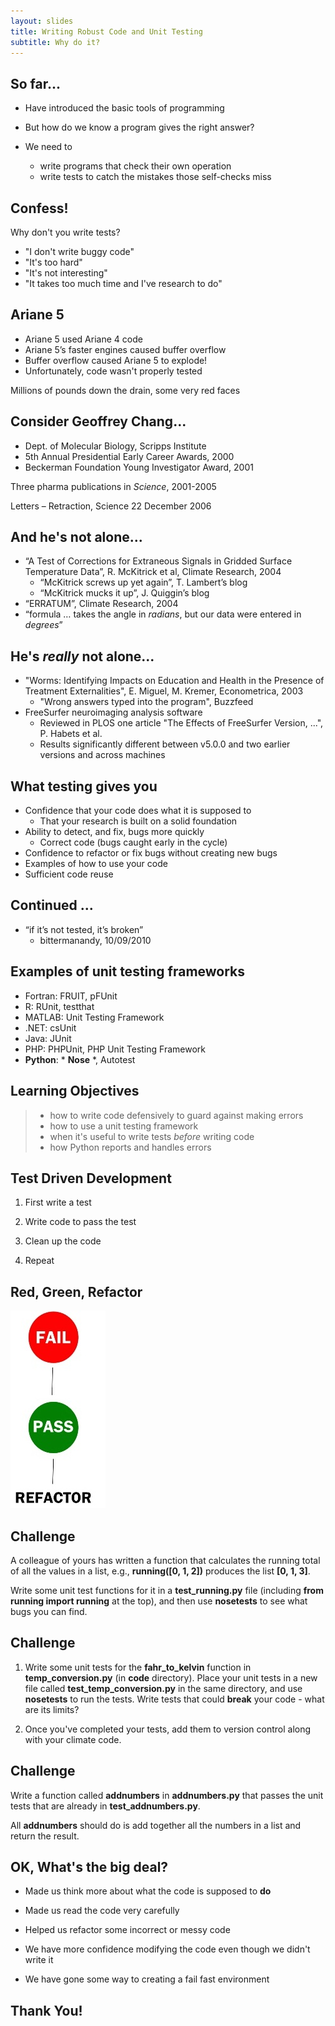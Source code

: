 ```yaml
---
layout: slides
title: Writing Robust Code and Unit Testing
subtitle: Why do it?
---
```


## So far...

- Have introduced the basic tools of programming
- But how do we know a program gives the right answer?

- We need to
    + write programs that check their own operation
    + write tests to catch the mistakes those self-checks miss

## Confess!

Why don't you write tests?

- "I don't write buggy code"
- "It's too hard"
- "It's not interesting"
- "It takes too much time and I've research to do"

## Ariane 5

- Ariane 5 used Ariane 4 code
- Ariane 5’s faster engines caused buffer overflow
- Buffer overflow caused Ariane 5 to explode!
- Unfortunately, code wasn't properly tested

Millions of pounds down the drain, some very red faces

## Consider Geoffrey Chang...

- Dept. of Molecular Biology, Scripps Institute
- 5th Annual Presidential Early Career Awards, 2000
- Beckerman Foundation Young Investigator Award, 2001 

Three pharma publications in *Science*, 2001-2005

Letters – Retraction, Science 22 December 2006

## And he's not alone...

- “A Test of Corrections for Extraneous Signals in Gridded Surface Temperature Data”, R. McKitrick et al, Climate Research, 2004
    + “McKitrick screws up yet again”, T. Lambert’s blog
    + “McKitrick mucks it up”, J. Quiggin’s blog
- “ERRATUM”, Climate Research, 2004
- “formula … takes the angle in *radians*, but our data were entered in *degrees*”

## He's *really* not alone...

- "Worms: Identifying Impacts on Education and Health in the Presence of Treatment Externalities", E. Miguel, M. Kremer, Econometrica, 2003
    + "Wrong answers typed into the program", Buzzfeed
- FreeSurfer neuroimaging analysis software
    + Reviewed in PLOS one article "The Effects of FreeSurfer Version, ...", P. Habets et al.
    + Results significantly different between v5.0.0 and two earlier versions and across machines

## What testing gives you

- Confidence that your code does what it is supposed to
    + That your research is built on a solid foundation
- Ability to detect, and fix, bugs more quickly
    + Correct code (bugs caught early in the cycle)
- Confidence to refactor or fix bugs without creating new bugs
- Examples of how to use your code
- Sufficient code reuse

## Continued ...

- “if it’s not tested, it’s broken”
    + bittermanandy, 10/09/2010

## Examples of unit testing frameworks

- Fortran: FRUIT, pFUnit
- R: RUnit, testthat
- MATLAB: Unit Testing Framework
- .NET: csUnit
- Java: JUnit
- PHP: PHPUnit, PHP Unit Testing Framework
- **Python**: * **Nose** *, Autotest

## Learning Objectives

> * how to write code defensively to guard against making errors
> * how to use a unit testing framework
> * when it's useful to write tests *before* writing code
> * how Python reports and handles errors

## Test Driven Development

1. First write a test

2. Write code to pass the test

3. Clean up the code

4. Repeat

## Red, Green, Refactor

![](img/test-driven-development-with-python-3-728.jpg)

## Challenge

A colleague of yours has written a function that calculates the running total of all the values in a list, e.g., **running([0, 1, 2])** produces the list **[0, 1, 3]**. 

Write some unit test functions for it in a **test_running.py** file (including **from running import running** at the top), and then use **nosetests** to see what bugs you can find.

## Challenge

1. Write some unit tests for the **fahr_to_kelvin** function in **temp_conversion.py** (in **code** directory). Place your unit tests in a new file  called **test_temp_conversion.py** in the same directory, and use **nosetests** to run the tests. Write tests that could **break** your code - what are its limits?

2. Once you've completed your tests, add them to version control along with your climate code.

## Challenge

Write a function called **addnumbers** in **addnumbers.py** that passes the unit tests that are already in **test_addnumbers.py**.

All **addnumbers** should do is add together all the numbers in a list and return the result.

## OK, What's the big deal?

- Made us think more about what the code is supposed to **do**

- Made us read the code very carefully

- Helped us refactor some incorrect or messy code

- We have more confidence modifying the code even though we didn't write it

- We have gone some way to creating a fail fast environment

## Thank You!
